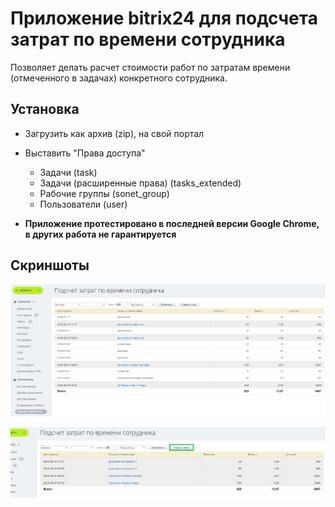 
# Приложение bitrix24 для подсчета затрат по времени сотрудника

Позволяет делать расчет стоимости работ по затратам времени (отмеченного в задачах) конкретного сотрудника.

## Установка

- Загрузить как архив (zip), на свой портал

- Выставить "Права доступа"
    + Задачи (task)
    + Задачи (расширенные права) (tasks_extended)
    + Рабочие группы (sonet_group)
    + Пользователи (user)

- **Приложение протестировано в последней версии Google Chrome, в других работа не гарантируется**

## Скриншоты

![100.png](screenshots/100.png?raw=true "Вид с логами")

![200.png](screenshots/200.png?raw=true "Вид без логов")
